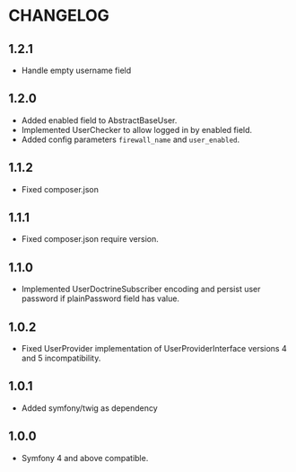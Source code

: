 # CHANGELOG

1.2.1
-----
* Handle empty username field

1.2.0
-----
* Added enabled field to AbstractBaseUser.
* Implemented UserChecker to allow logged in by enabled field.
* Added config parameters `firewall_name` and `user_enabled`.

1.1.2
-----
* Fixed composer.json

1.1.1
-----
* Fixed composer.json require version.

1.1.0
-----
* Implemented UserDoctrineSubscriber encoding and persist user password if plainPassword field has value.

1.0.2
-----
* Fixed UserProvider implementation of UserProviderInterface versions 4 and 5 incompatibility.

1.0.1
-----
* Added symfony/twig as dependency

1.0.0
-----
* Symfony 4 and above compatible. 